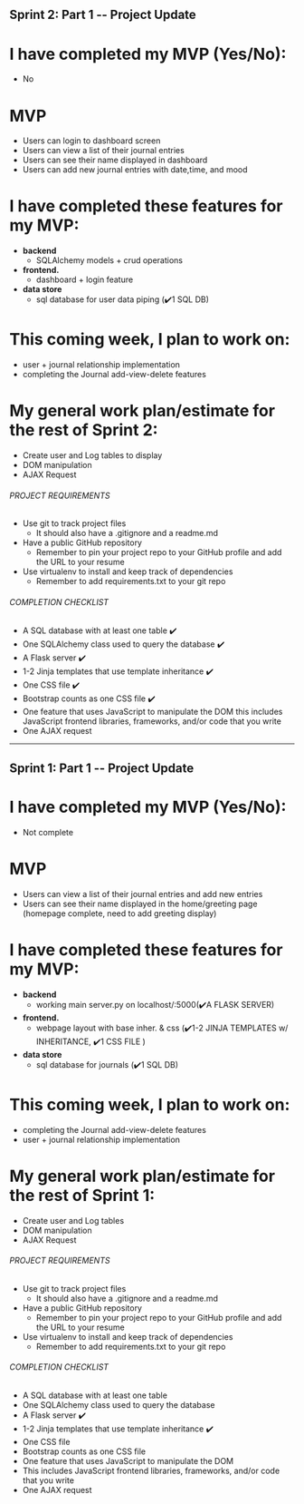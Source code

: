 ## Sprint 2: Part 1 -- Project Update

# I have completed my MVP (Yes/No):
  - No
  
# MVP
- Users can login to dashboard screen
- Users can view a list of their journal entries
- Users can see their name displayed in dashboard 
- Users can add new journal entries with date,time, and mood 


# I have completed these features for my MVP:
  - **backend**
    - SQLAlchemy models + crud operations
  - **frontend.**
    - dashboard + login feature
  - **data store**
    - sql database for user data piping (✔️1 SQL DB)

# This coming week, I plan to work on:
  - user + journal relationship implementation
  - completing the Journal add-view-delete features 
 
# My general work plan/estimate for the rest of Sprint 2:
  - Create user and Log tables to display
  - DOM manipulation
  - AJAX Request



###### PROJECT REQUIREMENTS
- Use git to track project files
  - It should also have a .gitignore and a readme.md
- Have a public GitHub repository
  - Remember to pin your project repo to your GitHub profile and add the URL to your resume
- Use virtualenv to install and keep track of dependencies
  - Remember to add requirements.txt to your git repo

###### COMPLETION CHECKLIST
- A SQL database with at least one table ✔️
- One SQLAlchemy class used to query the database ✔️
- A Flask server ✔️
- 1-2 Jinja templates that use template inheritance ✔️
- One CSS file ✔️
- Bootstrap counts as one CSS file ✔️
- One feature that uses JavaScript to manipulate the DOM
this includes JavaScript frontend libraries, frameworks, and/or code that you write
- One AJAX request

---------------------------------------

## Sprint 1: Part 1 -- Project Update


# I have completed my MVP (Yes/No):
  - Not complete
  
# MVP
- Users can view a list of their journal entries and add new entries
- Users can see their name displayed in the home/greeting page (homepage complete, need to add greeting display)


# I have completed these features for my MVP:
  - **backend**
    - working main server.py on localhost/:5000(✔️A FLASK SERVER)
  - **frontend.**
    - webpage layout with base inher. & css (✔️1-2 JINJA TEMPLATES w/ INHERITANCE, ✔️1 CSS FILE )
  - **data store**
    - sql database for journals (✔️1 SQL DB)

# This coming week, I plan to work on:
  - completing the Journal add-view-delete features 
  - user + journal relationship implementation
  
# My general work plan/estimate for the rest of Sprint 1:
  - Create user and Log tables
  - DOM manipulation
  - AJAX Request



###### PROJECT REQUIREMENTS
- Use git to track project files
  - It should also have a .gitignore and a readme.md
- Have a public GitHub repository
  - Remember to pin your project repo to your GitHub profile and add the URL to your resume
- Use virtualenv to install and keep track of dependencies
  - Remember to add requirements.txt to your git repo

###### COMPLETION CHECKLIST
- A SQL database with at least one table 
- One SQLAlchemy class used to query the database 
- A Flask server ✔️
- 1-2 Jinja templates that use template inheritance ✔️
- One CSS file 
- Bootstrap counts as one CSS file 
- One feature that uses JavaScript to manipulate the DOM
- This includes JavaScript frontend libraries, frameworks, and/or code that you write
- One AJAX request
